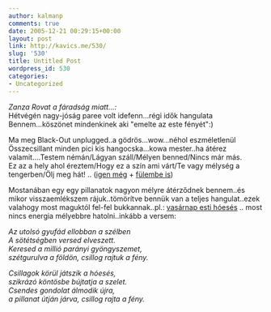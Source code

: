 ```yaml
---
author: kalmanp
comments: true
date: 2005-12-21 00:29:15+00:00
layout: post
link: http://kavics.me/530/
slug: '530'
title: Untitled Post
wordpress_id: 530
categories:
- Uncategorized
---
```


_Zanza Rovat a fáradság miatt...:_  
Hétvégén nagy-jóság paree volt idefenn...régi idők hangulata Bennem...köszönet mindenkinek aki "emelte az este fényét":)




Ma meg Black-Out unplugged..a gödrös...wow...néhol eszméletlenül Összecsillant minden pici kis hangocska...kowa mester..ha átérez valamit....Testem némán/Lágyan száll/Mélyen benned/Nincs már más.  
Ez az a hely ahol éreztem/Hogy ez a szín ami várt/Te vagy mélység a tengerben/Ölj meg hát! .. ([igen még](http://www.blackout.hu/albumok/fekete-kek#5) + [fülembe is](http://www.blackout.hu/mp3/fekete-kek_05_benned_vagyok.mp3))




Mostanában egy egy pillanatok nagyon mélyre átérződnek bennem..és mikor visszaemlékszem rájuk..tömörítve bennük van a teljes hangulat..ezek valahogy most maguktól fel-fel bukkannak..pl.: [vasárnap esti hóesés](http://hege.freeblog.hu/archives/2005_Dec_hege.htm#1100845) .. most nincs energia mélyebbre hatolni..inkább a versem:




_Az utolsó gyufád ellobban a szélben  
A sötétségben versed elveszett.  
Keresed a millió parányi gyöngyszemet,   
szétgurulva a földön, csillog rajtuk a fény._




_Csillagok körül játszik a hóesés,   
szikrázó köntösbe bújtatja a szelet.  
Csendes gondolat álmodik újra,   
a pillanat útján járva, csillog rajta a fény._
